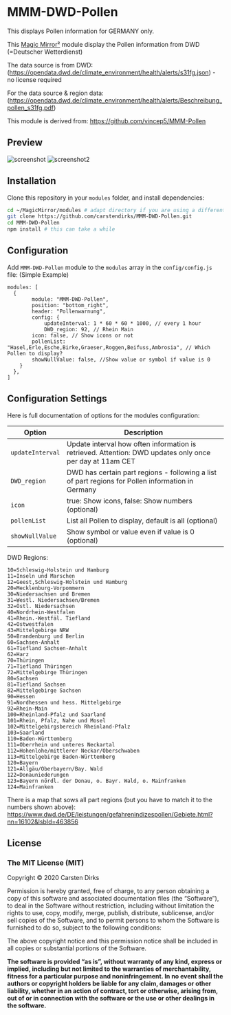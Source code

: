 # MMM-DWD-Pollen

This displays Pollen information for GERMANY only.

This [Magic Mirror²](https://github.com/MichMich/MagicMirror) module display the Pollen information from DWD (=Deutscher Wetterdienst)

The data source is from DWD: (https://opendata.dwd.de/climate_environment/health/alerts/s31fg.json) - no license required

For the data source & region data: (https://opendata.dwd.de/climate_environment/health/alerts/Beschreibung_pollen_s31fg.pdf)

This module is derived from: https://github.com/vincep5/MMM-Pollen

## Preview

![screenshot](screenshot.png)
![screenshot2](screenshot2.png)

## Installation

Clone this repository in your `modules` folder, and install dependencies:

```bash
cd ~/MagicMirror/modules # adapt directory if you are using a different one
git clone https://github.com/carstendirks/MMM-DWD-Pollen.git
cd MMM-DWD-Pollen
npm install # this can take a while
```

## Configuration

Add `MMM-DWD-Pollen` module to the `modules` array in the `config/config.js` file: (Simple Example)

```
modules: [
  {
    	module: "MMM-DWD-Pollen",
    	position: "bottom_right",
    	header: "Pollenwarnung",
    	config: {
        	updateInterval: 1 * 60 * 60 * 1000, // every 1 hour
        	DWD_region: 92, // Rhein Main
		icon: false, // Show icons or not
		pollenList: "Hasel,Erle,Esche,Birke,Graeser,Roggen,Beifuss,Ambrosia", // Which Pollen to display?
		showNullValue: false, //Show value or symbol if value is 0
  	}
  },
]
```

## Configuration Settings

Here is full documentation of options for the modules configuration:

| Option           | Description                                                                                              |
| ---------------- | -------------------------------------------------------------------------------------------------------- |
| `updateInterval` | Update interval how often information is retrieved. Attention: DWD updates only once per day at 11am CET |
| `DWD_region`     | DWD has certain part regions - following a list of part regions for Pollen information in Germany        |
| `icon`           | true: Show icons, false: Show numbers (optional)                                                         |
| `pollenList`     | List all Pollen to display, default is all (optional)                                                    |
| `showNullValue`  | Show symbol or value even if value is 0 (optional)                                                       |

DWD Regions:

```
10=Schleswig-Holstein und Hamburg
11=Inseln und Marschen
12=Geest,Schleswig-Holstein und Hamburg
20=Mecklenburg-Vorpommern
30=Niedersachsen und Bremen
31=Westl. Niedersachsen/Bremen
32=Östl. Niedersachsen
40=Nordrhein-Westfalen
41=Rhein.-Westfäl. Tiefland
42=Ostwestfalen
43=Mittelgebirge NRW
50=Brandenburg und Berlin
60=Sachsen-Anhalt
61=Tiefland Sachsen-Anhalt
62=Harz
70=Thüringen
71=Tiefland Thüringen
72=Mittelgebirge Thüringen
80=Sachsen
81=Tiefland Sachsen
82=Mittelgebirge Sachsen
90=Hessen
91=Nordhessen und hess. Mittelgebirge
92=Rhein-Main
100=Rheinland-Pfalz und Saarland
101=Rhein, Pfalz, Nahe und Mosel
102=Mittelgebirgsbereich Rheinland-Pfalz
103=Saarland
110=Baden-Württemberg
111=Oberrhein und unteres Neckartal
112=Hohenlohe/mittlerer Neckar/Oberschwaben
113=Mittelgebirge Baden-Württemberg
120=Bayern
121=Allgäu/Oberbayern/Bay. Wald
122=Donauniederungen
123=Bayern nördl. der Donau, o. Bayr. Wald, o. Mainfranken
124=Mainfranken
```

There is a map that sows all part regions (but you have to match it to the numbers shown above): https://www.dwd.de/DE/leistungen/gefahrenindizespollen/Gebiete.html?nn=16102&lsbId=463856

## License

### The MIT License (MIT)

Copyright © 2020 Carsten Dirks

Permission is hereby granted, free of charge, to any person
obtaining a copy of this software and associated documentation
files (the “Software”), to deal in the Software without
restriction, including without limitation the rights to use,
copy, modify, merge, publish, distribute, sublicense, and/or sell
copies of the Software, and to permit persons to whom the
Software is furnished to do so, subject to the following
conditions:

The above copyright notice and this permission notice shall be
included in all copies or substantial portions of the Software.

**The software is provided “as is”, without warranty of any kind, express or implied, including but not limited to the warranties of merchantability, fitness for a particular purpose and noninfringement. In no event shall the authors or copyright holders be liable for any claim, damages or other liability, whether in an action of contract, tort or otherwise, arising from, out of or in connection with the software or the use or other dealings in the software.**
